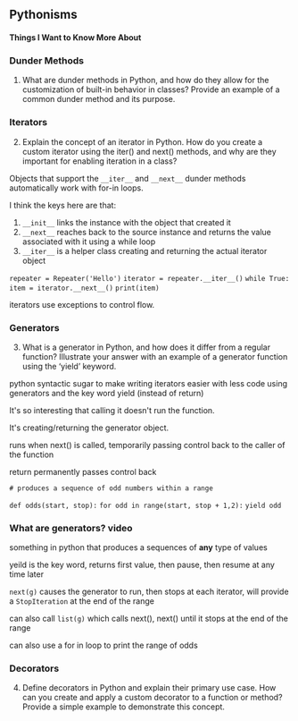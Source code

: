 ## Pythonisms

#### Things I Want to Know More About

### Dunder Methods

1. What are dunder methods in Python, and how do they allow for the customization of built-in behavior in classes? Provide an example of a common dunder method and its purpose.

### Iterators

2. Explain the concept of an iterator in Python. How do you create a custom iterator using the iter() and next() methods, and why are they important for enabling iteration in a class?

Objects that support the `__iter__` and `__next__` dunder methods automatically work with for-in loops.

I think the keys here are that: 

1. `__init__` links the instance with the object that created it
2. `__next__` reaches back to the source instance and returns the value associated with it using a while loop
3. `__iter__` is a helper class creating and returning the actual iterator object

`repeater = Repeater('Hello')`
`iterator = repeater.__iter__()`
`while True:`
    `item = iterator.__next__()`
    `print(item)`

iterators use exceptions to control flow. 

### Generators

3. What is a generator in Python, and how does it differ from a regular function? Illustrate your answer with an example of a generator function using the ‘yield’ keyword.

python syntactic sugar to make writing iterators easier with less code using generators and the key word yield (instead of return)

It's so interesting that calling it doesn't run the function. 

It's creating/returning the generator object. 

runs when next() is called, temporarily passing control back to the caller of the function

return permanently passes control back


`# produces a sequence of odd numbers within a range`

`def odds(start, stop):`
    `for odd in range(start, stop + 1,2):`
        `yield odd`

### What are generators? video

something in python that produces a sequences of **any** type of values

yeild is the key word, returns first value, then pause, then resume at any time later

`next(g)` causes the generator to run, then stops at each iterator, will provide a `StopIteration` at the end of the range

can also call `list(g)` which calls next(), next() until it stops at the end of the range

can also use a for in loop to print the range of odds

### Decorators

4. Define decorators in Python and explain their primary use case. How can you create and apply a custom decorator to a function or method? Provide a simple example to demonstrate this concept.